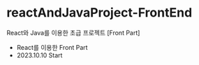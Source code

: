 # reactAndJavaProject-FrontEnd
React와 Java를 이용한 초급 프로젝트 [Front Part]

- React를 이용한 Front Part
- 2023.10.10 Start
